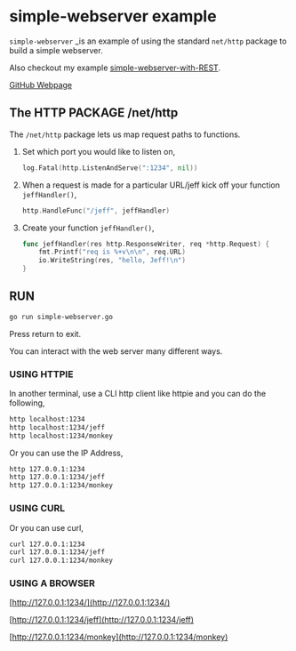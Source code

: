 # simple-webserver example

`simple-webserver` _is an example of
using the standard `net/http` package to build a simple webserver.

Also checkout my example
[simple-webserver-with-REST](https://github.com/JeffDeCola/my-go-examples/tree/master/api/simple-webserver-with-REST).

[GitHub Webpage](https://jeffdecola.github.io/my-go-examples/)

## The HTTP PACKAGE /net/http

The `/net/http` package lets us map request paths to functions.

1. Set which port you would like to listen on,

    ```go
    log.Fatal(http.ListenAndServe(":1234", nil))
    ```

1. When a request is made for a particular URL/jeff kick off your function `jeffHandler()`,

    ```go
    http.HandleFunc("/jeff", jeffHandler)
    ```

1. Create your function `jeffHandler()`,

    ```go
    func jeffHandler(res http.ResponseWriter, req *http.Request) {
        fmt.Printf("req is %+v\n\n", req.URL)
        io.WriteString(res, "hello, Jeff!\n")
    }
    ```

## RUN

```bash
go run simple-webserver.go
```

Press return to exit.

You can interact with the web server many different ways.

### USING HTTPIE

In another terminal, use a CLI http client like
httpie and you can do the following,

```bash
http localhost:1234
http localhost:1234/jeff
http localhost:1234/monkey
```

Or you can use the IP Address,

```bash
http 127.0.0.1:1234
http 127.0.0.1:1234/jeff
http 127.0.0.1:1234/monkey
```

### USING CURL

Or you can use curl,

```bash
curl 127.0.0.1:1234
curl 127.0.0.1:1234/jeff
curl 127.0.0.1:1234/monkey
```

### USING A BROWSER

[http://127.0.0.1:1234/](http://127.0.0.1:1234/)

[http://127.0.0.1:1234/jeff](http://127.0.0.1:1234/jeff)

[http://127.0.0.1:1234/monkey](http://127.0.0.1:1234/monkey)
